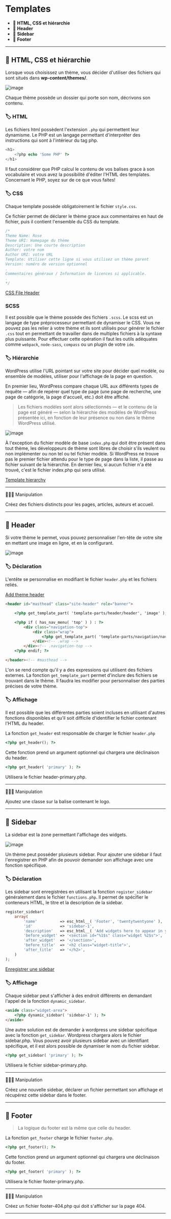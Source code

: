 # Templates

* 🔖 **HTML, CSS et hiérarchie**
* 🔖 **Header**
* 🔖 **Sidebar**
* 🔖 **Footer**

___

## 📑 HTML, CSS et hiérarchie

Lorsque vous choisissez un thème, vous décider d'utiliser des fichiers qui sont situés dans **wp-content/themes/**.

![image](https://raw.githubusercontent.com/seeren-training/Wordpress-Perfectionnement/master/wiki/resources/theme.png)

Chaque thème possède un dossier qui porte son nom, décrivons son contenu.

### 🏷️ **HTML**

Les fichiers html possèdent l'extension `.php` qui permettent leur dynamisme. Le PHP est un langage permettant d'interpréter des instructions qui sont à l'intérieur du tag php.

```php
<h1>
    <?php echo 'Some PHP' ?>
</h1>
```

 Il faut considérer que PHP calcul le contenu de vos balises grace à son vocabulaire et vous avez la possibilité d'éditer l'HTML des templates. Concernant le PHP, soyez sur de ce que vous faites!

### 🏷️ **CSS**

Chaque template possède obligatoirement le fichier `style.css`.

Ce fichier permet de déclarer le thème grace aux commentaires en haut de fichier, puis il contient l'ensemble du CSS du template.

```css
/*   
Theme Name: Rose
Theme URI: Homepage du thème
Description: Une courte description
Author: votre nom
Author URI: votre URL
Template: Utiliser cette ligne si vous utilisez un thème parent
Version: numéro de version optionnel
.
Commentaires généraux / Information de licences si applicable.
.
*/
```

[CSS File Header](https://codex.wordpress.org/File_Header)

### SCSS

Il est possible que le thème possède des fichiers `.scss`. Le scss est un langage de type préprocesseur permettant de dynamiser le CSS. Vous ne pouvez pas les relier à votre thème et ils sont utilisés pour générer le fichier `.css` tout en permettant de travailler dans de multiples fichiers à la syntaxe plus puissante. Pour effectuer cette opération il faut les outils adéquates comme `webpack`, `node-sass`, `compass` ou un plugin de votre `ide`.

### 🏷️ **Hiérarchie**

WordPress utilise l'URL pointant sur votre site pour décider quel modèle, ou ensemble de modèles, utiliser pour l'affichage de la page en question.

En premier lieu, WordPress compare chaque URL aux différents types de requête — afin de repérer quel type de page (une page de recherche, une page de catégorie, la page d'accueil, etc.) doit être affiché.

> Les fichiers modèles sont alors sélectionnés — et le contenu de la page est généré — selon la hiérarchie des modèles de WordPress présentée ici, en fonction de leur présence ou non dans le thème WordPress utilisé. 

![image](https://raw.githubusercontent.com/seeren-training/Wordpress-Perfectionnement/master/wiki/resources/Template_Hierarchy.png)

À l'exception du fichier modèle de base `index.php` qui doit être présent dans tout thème, les développeurs de thème sont libres de choisir s'ils veulent ou non implémenter ou non tel ou tel fichier modèle. Si WordPress ne trouve pas le premier fichier attendu pour le type de page dans la liste, il passe au fichier suivant de la hiérarchie. En dernier lieu, si aucun fichier n'a été trouvé, c'est le fichier index.php qui sera utilisé. 

[Template hierarchy](https://developer.wordpress.org/themes/basics/template-hierarchy/)

___

👨🏻‍💻 Manipulation

Créez des fichiers distincts pour les pages, articles, auteurs et accueil.

___

## 📑 Header

Si votre thème le permet, vous pouvez personnaliser l'en-tête de votre site en mettant une image en ligne, et en la configurant.

![image](https://raw.githubusercontent.com/seeren-training/Wordpress-Perfectionnement/master/wiki/resources/header.png)

### 🏷️ **Déclaration**

L'entête se personnalise en modifiant le fichier `header.php` et les fichiers reliés.

[Add theme header](https://codex.wordpress.org/Custom_Headers)

```html
<header id="masthead" class="site-header" role="banner">

    <?php get_template_part( 'template-parts/header/header', 'image' ); ?>

    <?php if ( has_nav_menu( 'top' ) ) : ?>
        <div class="navigation-top">
            <div class="wrap">
                <?php get_template_part( 'template-parts/navigation/navigation', 'top' ); ?>
            </div><!-- .wrap -->
        </div><!-- .navigation-top -->
    <?php endif; ?>

</header><!-- #masthead -->
```

L'on se rend compte qu'il y a des expressions qui utilisent des fichiers externes. La fonction `get_template_part` permet d'inclure des fichiers se trouvant dans le thème. Il faudra les modifier pour personnaliser des parties précises de votre thème.

### 🏷️ **Affichage**

Il est possible que les différentes parties soient incluses en utilisant d'autres fonctions disponibles et qu’il soit difficile d'identifier le fichier contenant l'HTML du header.

La fonction `get_header` est responsable de charger le fichier `header.php`

```php
<?php get_header(); ?>
```

Cette fonction prend un argument optionnel qui chargera une déclinaison du header.

```php
<?php get_header( 'primary' ); ?>
```

Utilisera le fichier header-primary.php.

___

👨🏻‍💻 Manipulation

Ajoutez une classe sur la balise contenant le logo.

___

## 📑 Sidebar

La sidebar est la zone permettant l'affichage des widgets. 


![image](https://raw.githubusercontent.com/seeren-training/Wordpress-Perfectionnement/master/wiki/resources/sidebar.png)

Un thème peut posséder plusieurs sidebar. Pour ajouter une sidebar il faut l'enregistrer en PHP afin de pouvoir demander son affichage avec une fonction spécifique.

### 🏷️ **Déclaration**

Les sidebar sont enregistrées en utilisant la fonction `register_sidebar` généralement dans le fichier `functions.php`. Il permet de spécifier le conteneurs HTML, le titre et la description de la sidebar.

```php
register_sidebar(
    array(
        'name'          => esc_html__( 'Footer', 'twentytwentyone' ),
        'id'            => 'sidebar-1',
        'description'   => esc_html__( 'Add widgets here to appear in your footer.', 'twentytwentyone' ),
        'before_widget' => '<section id="%1$s" class="widget %2$s">',
        'after_widget'  => '</section>',
        'before_title'  => '<h2 class="widget-title">',
        'after_title'   => '</h2>',
    )
);
```

[Enregistrer une sidebar](https://developer.wordpress.org/themes/functionality/sidebars/#registering-a-sidebar)

### 🏷️ **Affichage**

Chaque sidebar peut s'afficher à des endroit différents en demandant l'appel de la fonction `dynamic_sidebar`.

```html
<aside class="widget-area">
    <?php dynamic_sidebar( 'sidebar-1' ); ?>
</aside>
```

Une autre solution est de demander à wordpress une sidebar spécifique avec la fonction `get_sidebar`. Wordpress chargera alors le fichier sidebar.php. Vous pouvez avoir plusieurs sidebar avec un identifiant spécifique, et il est alors possible de dynamiser le nom du fichier sidebar.

```php
<?php get_sidebar( 'primary' ); ?>
```

Utilisera le fichier sidebar-primary.php.

___

👨🏻‍💻 Manipulation

Créez une nouvelle sidebar, déclarer un fichier permettant son affichage et récupérez cette sidebar dans le footer.

___

## 📑 Footer

> La logique du footer est la même que celle du header.

La fonction `get_footer` charge le fichier `footer.php`.

```php
<?php get_footer(); ?>
```

Cette fonction prend un argument optionnel qui chargera une déclinaison du footer.

```php
<?php get_footer( 'primary' ); ?>
```

Utilisera le fichier footer-primary.php.

___

👨🏻‍💻 Manipulation

Créez un fichier footer-404.php qui doit s'afficher sur la page 404.

___
